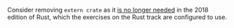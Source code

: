 Consider removing `extern crate` as it [is no longer needed](https://doc.rust-lang.org/stable/edition-guide/rust-2018/module-system/path-clarity.html#no-more-extern-crate) in the 2018 edition of Rust, which the exercises on the Rust track are configured to use.
